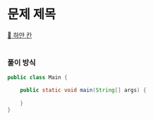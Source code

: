 # 문제 제목
[:link: 하얀 칸](https://www.acmicpc.net/1100)  
<br>

### 풀이 방식
```java
public class Main {

    public static void main(String[] args) {
    
    }
}

```
